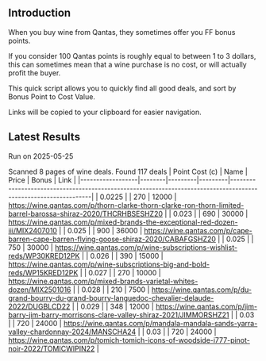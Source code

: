 ## Introduction

When you buy wine from Qantas, they sometimes offer you FF bonus points. 

If you consider 100 Qantas points is roughly equal to between 1 to 3 dollars, this can sometimes mean that a wine purchase is no cost, or will actually profit the buyer.

This quick script allows you to quickly find all good deals, and sort by Bonus Point to Cost Value.

Links will be copied to your clipboard for easier navigation.

## Latest Results

Run on 2025-05-25

Scanned 8 pages of wine deals.
Found 117 deals
|   Point Cost (c) | Name   |   Price |   Bonus | Link                                                                                                           |
|------------------|--------|---------|---------|----------------------------------------------------------------------------------------------------------------|
|           0.0225 |        |     270 |   12000 | https://wine.qantas.com/p/thorn-clarke-thorn-clarke-ron-thorn-limited-barrel-barossa-shiraz-2020/THCRHBSESHZ20 |
|           0.023  |        |     690 |   30000 | https://wine.qantas.com/p/mixed-brands-the-exceptional-red-dozen-iii/MIX2407010                                |
|           0.025  |        |     900 |   36000 | https://wine.qantas.com/p/cape-barren-cape-barren-flying-goose-shiraz-2020/CABAFGSHZ20                         |
|           0.025  |        |     750 |   30000 | https://wine.qantas.com/p/wine-subscriptions-wishlist-reds/WP30KRED12PK                                        |
|           0.026  |        |     390 |   15000 | https://wine.qantas.com/p/wine-subscriptions-big-and-bold-reds/WP15KRED12PK                                    |
|           0.027  |        |     270 |   10000 | https://wine.qantas.com/p/mixed-brands-varietal-whites-dozen/MIX2501016                                        |
|           0.028  |        |     210 |    7500 | https://wine.qantas.com/p/du-grand-bourry-du-grand-bourry-languedoc-chevalier-delaude-2022/DUGBLCD22           |
|           0.029  |        |     348 |   12000 | https://wine.qantas.com/p/jim-barry-jim-barry-morrisons-clare-valley-shiraz-2021/JIMMORSHZ21                   |
|           0.03   |        |     720 |   24000 | https://wine.qantas.com/p/mandala-mandala-sands-yarra-valley-chardonnay-2024/MANSCHA24                         |
|           0.03   |        |     720 |   24000 | https://wine.qantas.com/p/tomich-tomich-icons-of-woodside-i777-pinot-noir-2022/TOMICWIPIN22                    |

